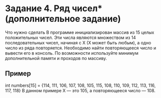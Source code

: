 # Задание 4. Ряд чисел* (дополнительное задание)

Что нужно сделать
В программе инициализирован массив из 15 целых положительных чисел. 
Эти числа являются множеством из 14 последовательных чисел, начиная с Х (Х может быть любым), 
а одно число из ряда повторяется. Необходимо найти повторяющееся число и вывести его в консоль. 
По возможности используйте минимум дополнительной памяти и проходов по массиву.

## Пример

int numbers[15] = {114, 111, 106, 107, 108, 105, 115, 108, 110, 109, 112, 113, 116, 117, 118}
В данном примере Х — это 105, а повторяющееся число — 108.
